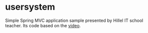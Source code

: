 # usersystem
Simple Spring MVC application sample presented by Hillel IT school teacher.
Its code based on the [video](https://www.youtube.com/watch?v=Z9dvZyEofAg).
